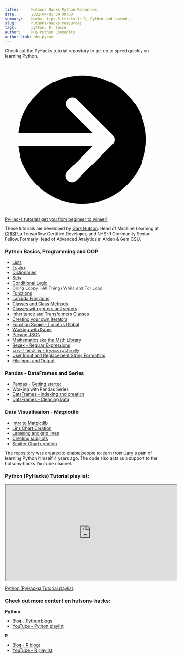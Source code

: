 ```yaml
---
title:      Hutsons Hacks Python Resources
date:       2022-04-01 00:00:00
summary:    Hacks, tips & tricks in R, Python and beyond...
slug:       hutsons-hacks-resources
tags:       python, R, learn
author:     NHS Python Community
author_link: nhs-pycom
---
```


Check out the PyHacks tutorial repository to get up to speed quickly on learning Python.

<div class="nhsuk-action-link">
  <a class="nhsuk-action-link__link" href="https://github.com/StatsGary/PyHacks-Tutorials">
    <svg class="nhsuk-icon nhsuk-icon__arrow-right-circle" xmlns="http://www.w3.org/2000/svg" viewBox="0 0 24 24" aria-hidden="true">
      <path d="M0 0h24v24H0z" fill="none"></path>
      <path d="M12 2a10 10 0 0 0-9.95 9h11.64L9.74 7.05a1 1 0 0 1 1.41-1.41l5.66 5.65a1 1 0 0 1 0 1.42l-5.66 5.65a1 1 0 0 1-1.41 0 1 1 0 0 1 0-1.41L13.69 13H2.05A10 10 0 1 0 12 2z"></path>
    </svg>
    <span class="nhsuk-action-link__text">PyHacks tutorials get you from beginner to winner!</span>
  </a>
</div>

These tutorials are developed by [Gary Hutson](https://hutsons-hacks.info/). Head of Machine Learning at [CRISP](https://www.crispthinking.com/), a Tensorflow Certified Developer, and NHS-R Community Senior Fellow. Formarly Head of Advanced Analytics at Arden & Gem CSU.

### Python Basics, Programming and OOP

- [Lists](https://github.com/StatsGary/PyHacks-Tutorials/blob/main/01_Lists.py)
- [Tuples](https://github.com/StatsGary/PyHacks-Tutorials/blob/main/02_Tuples.py)
- [Dictionaries](https://github.com/StatsGary/PyHacks-Tutorials/blob/main/03_Dictionaries.py)
- [Sets](https://github.com/StatsGary/PyHacks-Tutorials/blob/main/04_Sets.py)
- [Conditional Logic](https://github.com/StatsGary/PyHacks-Tutorials/blob/main/05_ConditionalLogic.py)
- [Going Loopy - All Things While and For Loop](https://github.com/StatsGary/PyHacks-Tutorials/blob/main/06_Looping.py)
- [Functions](https://github.com/StatsGary/PyHacks-Tutorials/blob/main/07_Functions.py)
- [Lambda Functions](https://github.com/StatsGary/PyHacks-Tutorials/blob/main/08_Lambda_Anon_Funcs.py)
- [Classes and Class Methods](https://github.com/StatsGary/PyHacks-Tutorials/blob/main/09_Classes_with_Python.py)
- [Classes with getters and setters](https://github.com/StatsGary/PyHacks-Tutorials/blob/main/10_Classes_with_Python_Getters_Setters.py) 
- [Inheritance and Transformers Classes](https://github.com/StatsGary/PyHacks-Tutorials/tree/main/11_Inheritance_and_OverloadingMethods) 
- [Creating your own Iterators](https://github.com/StatsGary/PyHacks-Tutorials/blob/main/12_Iterators.py)
- [Function Scope - Local vs Global](https://github.com/StatsGary/PyHacks-Tutorials/blob/main/13_FunctionScope.py)
- [Working with Dates](https://github.com/StatsGary/PyHacks-Tutorials/blob/main/14_Dates.py)
- [Parsing JSON](https://github.com/StatsGary/PyHacks-Tutorials/blob/main/15_JSON.py)
- [Mathematics aka the Math Library](https://github.com/StatsGary/PyHacks-Tutorials/blob/main/16_Math.py)
- [Regex - Regular Expressions](https://github.com/StatsGary/PyHacks-Tutorials/blob/main/17_Regular_Expressions.py)
- [Error Handling - try.except.finally](https://github.com/StatsGary/PyHacks-Tutorials/blob/main/18_ErrorHandling.py)
- [User Input and Replacement String Formatting](https://github.com/StatsGary/PyHacks-Tutorials/blob/main/19_UserInput_and_StringFormatting.py)
- [File Input and Output](https://github.com/StatsGary/PyHacks-Tutorials/blob/main/20_File_IO_Read_and_Write_data.py)

### Pandas - DataFrames and Series
- [Pandas - Getting started](https://github.com/StatsGary/PyHacks-Tutorials/blob/main/21_Pandas/21_1_GettingStarted.py)
- [Working with Pandas Series](https://github.com/StatsGary/PyHacks-Tutorials/blob/main/21_Pandas/21_2_Series.py.)
- [DataFrames - indexing and creation](https://github.com/StatsGary/PyHacks-Tutorials/blob/main/21_Pandas/21_3_DataFrames.py)
- [DataFrames - Cleaning Data](https://github.com/StatsGary/PyHacks-Tutorials/blob/main/21_Pandas/21_4_DataFrames_Cleaning_Data.py)

### Data Visualisation - Matplotlib

- [Intro to Matplotlib](https://github.com/StatsGary/PyHacks-Tutorials/blob/main/22_Matplotlib/22_1_Matplot_Intro.py)
- [Line Chart Creation](https://github.com/StatsGary/PyHacks-Tutorials/blob/main/22_Matplotlib/22_2_Matplot_LineCharts.py)
- [Labelling and grid lines](https://github.com/StatsGary/PyHacks-Tutorials/blob/main/22_Matplotlib/22_3_Matplot_Labelling_and_grids.py)
- [Creating subplots](https://github.com/StatsGary/PyHacks-Tutorials/blob/main/22_Matplotlib/22_4_Matplot_Subplotting.py)
- [Scatter Chart creation](https://github.com/StatsGary/PyHacks-Tutorials/blob/main/22_Matplotlib/22_5_Matplot_Scatter.py)

The repository was created to enable people to learn from Gary's pain of learning Python himself 4 years ago. The code also acts as a support to the hutsons-hacks YouTube channel.

### Python (PyHacks) Tutorial playlist:

<iframe width="560" height="315" src="https://www.youtube-nocookie.com/embed/q6teY2nwJKM" title="YouTube video player" allow="accelerometer; autoplay; clipboard-write; encrypted-media; gyroscope; picture-in-picture" allowfullscreen></iframe>

[Python (PyHacks) Tutorial playlist](https://www.youtube.com/playlist?list=PLSLQ7uyfNIIvBABMWgj61u7wNlQnbWqKw).

### Check out more content on hutsons-hacks:

**Python**

- [Blog - Python blogs](https://hutsons-hacks.info/category/python-blogs)
- [YouTube - Python playlist](https://www.youtube.com/playlist?list=PL37zlCA8GQdrHqgrDg2WcsSY6-P0ZBgnS)

**R**

- [Blog - R blogs](https://hutsons-hacks.info/category/r-blogs)
- [YouTube - R playlist](https://www.youtube.com/playlist?list=PL37zlCA8GQdo-mObS7U6ViJduy9CyC5aI)